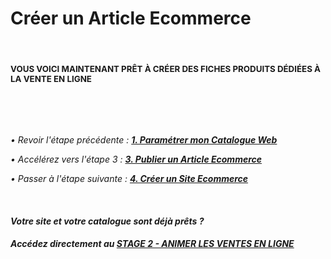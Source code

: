 # Créer un Article Ecommerce


<h4 >&nbsp;</h4>
<h4 ><span style="font-size: 10pt;">VOUS VOICI MAINTENANT PR&Ecirc;T &Agrave; CR&Eacute;ER DES FICHES PRODUITS D&Eacute;DI&Eacute;ES &Agrave; LA VENTE EN LIGNE</span></h4>
<p>&nbsp;</p>


<p>&nbsp;</p>
<p><em>&bull; Revoir l'&eacute;tape pr&eacute;c&eacute;dente :</em> <strong><span ><em><a title="1. Param&eacute;trer&nbsp;mon Catalogue Web" href="/fr-fr/start/start-sellonline/default.md">1. Param&eacute;trer&nbsp;mon Catalogue Web</a></em></span></strong></p>
<p><em>&bull; Acc&eacute;l&eacute;rez vers l'&eacute;tape 3 : <span ><strong><a title="3. Publier un Article Ecommerce" href="/fr-fr/start/start-sellonline/vldartweb.md">3. Publier un Article Ecommerce</a></strong></span></em></p>
<p><em>&bull; Passer &agrave; l'&eacute;tape suivante :</em>&nbsp;<em><a title="4. Cr&eacute;er un Site Ecommerce" href="/fr-fr/start/start-sellonline/editwebsite.md"><span ><strong>4. Cr&eacute;er un Site Ecommerce</strong></span></a></em></p>
<p>&nbsp;</p>
<h4 ><em><span >Votre site et votre catalogue sont d&eacute;j&agrave; pr&ecirc;ts ?</span></em></h4>
<h4 ><em><span >Acc&eacute;dez directement au <strong><a title="STAGE 2 - ANIMER LES VENTES EN LIGNE" href="/animvente">STAGE 2 - ANIMER LES VENTES EN LIGNE</a></strong></span></em></h4>
<p >&nbsp;</p>

